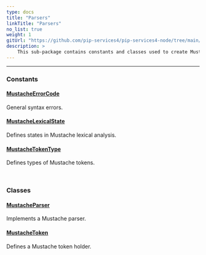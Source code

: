 ```yaml
---
type: docs
title: "Parsers"
linkTitle: "Parsers"
no_list: true
weight: 1
gitUrl: "https://github.com/pip-services4/pip-services4-node/tree/main/pip-services4-expressions-node"
description: >
    This sub-package contains constants and classes used to create Mustache parsers.
---
```

---
<div class="module-body"> 

### Constants

#### [MustacheErrorCode](mustache_error_code)
General syntax errors.

#### [MustacheLexicalState](mustache_lexical_state)
Defines states in Mustache lexical analysis.

#### [MustacheTokenType](mustache_token_type)
Defines types of Mustache tokens.

<br>

### Classes

#### [MustacheParser](mustache_parser)
Implements a Mustache parser.

#### [MustacheToken](mustache_token)
Defines a Mustache token holder.


</div>

